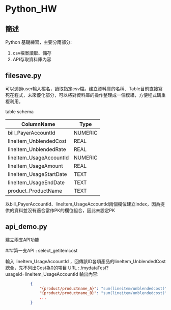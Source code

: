 # Python_HW 

## 簡述 

Python 基礎練習，主要分兩部分:


1. csv檔案讀取、儲存
2. API存取資料庫內容




## filesave.py 

可以透過user輸入檔名，讀取指定csv檔。建立資料庫的名稱、Table目前直接寫死在程式，未來優化部分，可以將對資料庫的操作整理成一個模組，方便程式碼重複利用。

table schema

ColumnName | Type 
---------- | ---- 
bill_PayerAccountId | NUMERIC 
lineItem_UnblendedCost | REAL 
lineItem_UnblendedRate | REAL 
lineItem_UsageAccountId | NUMERIC 
lineItem_UsageAmount | REAL 
lineItem_UsageStartDate | TEXT 
lineItem_UsageEndDate | TEXT 
product_ProductName | TEXT 

以bill_PayerAccountId、lineItem_UsageAccountId兩個欄位建立index，因為提供的資料並沒有適合當作PK的欄位組合，因此未設定PK

## api_demo.py 

建立兩支API功能

###第一支API : select_getitemcost

輸入 lineItem_UsageAccountId ，回傳該ID各項產品的lineItem_UnblendedCost總合，先不列出Cost為0的項目
URL : /mydataTest?usageid=lineItem_UsageAccountId
輸出內容:

 ```JSON
            {
                "{product/productname_A}": "sum(lineitem/unblendedcost)",
                "{product/productname_B}": "sum(lineitem/unblendedcost)",
                ...
            }
  ```
